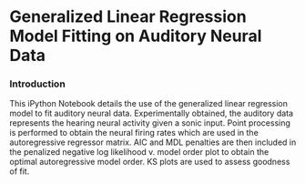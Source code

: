 # Generalized Linear Regression Model Fitting on Auditory Neural Data

### Introduction
This iPython Notebook details the use of the generalized linear regression model to fit auditory neural data. Experimentally obtained, the auditory data represents the hearing neural activity given a sonic input. Point processing is performed to obtain the neural firing rates which are used in the autoregressive regressor matrix. AIC and MDL penalties are then included in the penalized negative log likelihood v. model order plot to obtain the optimal autoregressive model order. KS plots are used to assess goodness of fit.